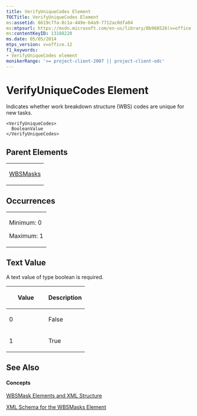 ```yaml
---
title: VerifyUniqueCodes Element
TOCTitle: VerifyUniqueCodes Element
ms:assetid: 6619c7fa-8c1a-449e-b4a9-7712ac0dfa04
ms:mtpsurl: https://msdn.microsoft.com/en-us/library/Bb968528(v=office.12)
ms:contentKeyID: 13188220
ms.date: 05/05/2014
mtps_version: v=office.12
f1_keywords:
- VerifyUniqueCodes element
monikerRange: '>= project-client-2007 || project-client-odc'
---
```


# VerifyUniqueCodes Element




Indicates whether work breakdown structure (WBS) codes are unique for new tasks.

    <VerifyUniqueCodes>
      BooleanValue
    </VerifyUniqueCodes>

## Parent Elements

<table>
<colgroup>
<col style="width: 100%" />
</colgroup>
<tbody>
<tr class="odd">
<td><p><a href="bb968580(v=office.12).md">WBSMasks</a></p></td>
</tr>
</tbody>
</table>

## Occurrences

<table>
<colgroup>
<col style="width: 100%" />
</colgroup>
<tbody>
<tr class="odd">
<td><p>Minimum: 0</p>
<p>Maximum: 1</p></td>
</tr>
</tbody>
</table>

## Text Value

A text value of type boolean is required.

<table>
<colgroup>
<col style="width: 50%" />
<col style="width: 50%" />
</colgroup>
<thead>
<tr class="header">
<th><p>Value</p></th>
<th><p>Description</p></th>
</tr>
</thead>
<tbody>
<tr class="odd">
<td><p>0</p></td>
<td><p>False</p></td>
</tr>
<tr class="even">
<td><p>1</p></td>
<td><p>True</p></td>
</tr>
</tbody>
</table>

## See Also

#### Concepts

[WBSMask Elements and XML Structure](wbsmask-elements-and-xml-structure.md)

[XML Schema for the WBSMasks Element](xml-schema-for-the-wbsmasks-element.md)

